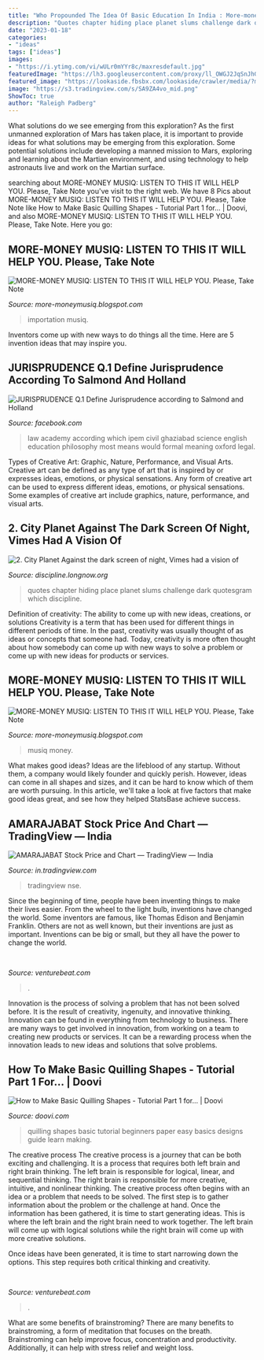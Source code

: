 ```yaml
---
title: "Who Propounded The Idea Of Basic Education In India : More-money Musiq: Listen To This It Will Help You. Please, Take Note"
description: "Quotes chapter hiding place planet slums challenge dark quotesgram which discipline"
date: "2023-01-18"
categories:
- "ideas"
tags: ["ideas"]
images:
- "https://i.ytimg.com/vi/wULr0mYYr8c/maxresdefault.jpg"
featuredImage: "https://lh3.googleusercontent.com/proxy/ll_OWGJ2JqSnJhGtun26lpwupkkp8cQBIXYtvi-7gGgHA2XTwU45h5Iafu_mIQoCZMAIwCorkiCBJwn9zce1lBuo4DkaJcqbxudn8owqmzB0WSBQ01nuu9Q=s0-d"
featured_image: "https://lookaside.fbsbx.com/lookaside/crawler/media/?media_id=1526373897656076"
image: "https://s3.tradingview.com/s/SA9ZA4vo_mid.png"
ShowToc: true
author: "Raleigh Padberg"
---
```



What solutions do we see emerging from this exploration?
As the first unmanned exploration of Mars has taken place, it is important to provide ideas for what solutions may be emerging from this exploration. Some potential solutions include developing a manned mission to Mars, exploring and learning about the Martian environment, and using technology to help astronauts live and work on the Martian surface.

	

		
searching about MORE-MONEY MUSIQ: LISTEN TO THIS IT WILL HELP YOU. Please, Take Note you've visit to the right web. We have 8 Pics about MORE-MONEY MUSIQ: LISTEN TO THIS IT WILL HELP YOU. Please, Take Note like How to Make Basic Quilling Shapes - Tutorial Part 1 for... | Doovi,  and also MORE-MONEY MUSIQ: LISTEN TO THIS IT WILL HELP YOU. Please, Take Note. Here you go:
		
    
## MORE-MONEY MUSIQ: LISTEN TO THIS IT WILL HELP YOU. Please, Take Note

<img loading=lazy src="https://lh5.googleusercontent.com/proxy/tzSvQ5ejyQQq5sRH_3F338YTnM_ZrzXUKxh3mNre2WuS-p6ofng2xpe-BwiMz4ZoCQ6-BEKOmklGGdvOloC9P5wBguQ0AmcFIkXubEGPbYxaxVa_hmHZ5iQ3RozeZCmw91B5iZnalbT4V4I=s0-d" onerror="this.onerror=null;this.src='https://tse1.mm.bing.net/th?id=OIP.j3E6ucgVBkBXrm6rmINpswHaEs&amp;pid=15.1';" alt="MORE-MONEY MUSIQ: LISTEN TO THIS IT WILL HELP YOU. Please, Take Note">

_Source: more-moneymusiq.blogspot.com_

>importation musiq. 

	

Inventors come up with new ways to do things all the time. Here are 5 invention ideas that may inspire you.

    
## JURISPRUDENCE Q.1 Define Jurisprudence According To Salmond And Holland

<img loading=lazy src="https://lookaside.fbsbx.com/lookaside/crawler/media/?media_id=1526373897656076" onerror="this.onerror=null;this.src='https://tse1.mm.bing.net/th?id=OIP.u2gvAI8g5pGcOOC5ioy9zgAAAA&amp;pid=15.1';" alt="JURISPRUDENCE Q.1 Define Jurisprudence according to Salmond and Holland">

_Source: facebook.com_

>law academy according which ipem civil ghaziabad science english education philosophy most means would formal meaning oxford legal. 

	

Types of Creative Art: Graphic, Nature, Performance, and Visual Arts.
Creative art can be defined as any type of art that is inspired by or expresses ideas, emotions, or physical sensations. Any form of creative art can be used to express different ideas, emotions, or physical sensations. Some examples of creative art include graphics, nature, performance, and visual arts.

    
## 2. City Planet Against The Dark Screen Of Night, Vimes Had A Vision Of

<img loading=lazy src="http://discipline.longnow.org/DISCIPLINE_footnotes/2_-_City_Planet_files/Rio-filtered.jpg" onerror="this.onerror=null;this.src='https://tse4.mm.bing.net/th?id=OIP.deXMxjd_LXuwSgQBmj4XmQAAAA&amp;pid=15.1';" alt="2. City Planet Against the dark screen of night, Vimes had a vision of">

_Source: discipline.longnow.org_

>quotes chapter hiding place planet slums challenge dark quotesgram which discipline. 

	

Definition of creativity: The ability to come up with new ideas, creations, or solutions
Creativity is a term that has been used for different things in different periods of time. In the past, creativity was usually thought of as ideas or concepts that someone had. Today, creativity is more often thought about how somebody can come up with new ways to solve a problem or come up with new ideas for products or services.

    
## MORE-MONEY MUSIQ: LISTEN TO THIS IT WILL HELP YOU. Please, Take Note

<img loading=lazy src="https://lh3.googleusercontent.com/proxy/ll_OWGJ2JqSnJhGtun26lpwupkkp8cQBIXYtvi-7gGgHA2XTwU45h5Iafu_mIQoCZMAIwCorkiCBJwn9zce1lBuo4DkaJcqbxudn8owqmzB0WSBQ01nuu9Q=s0-d" onerror="this.onerror=null;this.src='https://tse4.mm.bing.net/th?id=OIP.IG4Ucc8NFNz7BLFBs1k9GQAAAA&amp;pid=15.1';" alt="MORE-MONEY MUSIQ: LISTEN TO THIS IT WILL HELP YOU. Please, Take Note">

_Source: more-moneymusiq.blogspot.com_

>musiq money. 

	

What makes good ideas?
Ideas are the lifeblood of any startup. Without them, a company would likely founder and quickly perish. However, ideas can come in all shapes and sizes, and it can be hard to know which of them are worth pursuing. In this article, we'll take a look at five factors that make good ideas great, and see how they helped StatsBase achieve success.

    
## AMARAJABAT Stock Price And Chart — TradingView — India

<img loading=lazy src="https://s3.tradingview.com/s/SA9ZA4vo_mid.png" onerror="this.onerror=null;this.src='https://tse3.mm.bing.net/th?id=OIP.f_0tdjPHnnBqV1SAHutVWgHaEX&amp;pid=15.1';" alt="AMARAJABAT Stock Price and Chart — TradingView — India">

_Source: in.tradingview.com_

>tradingview nse. 

	

Since the beginning of time, people have been inventing things to make their lives easier. From the wheel to the light bulb, inventions have changed the world. Some inventors are famous, like Thomas Edison and Benjamin Franklin. Others are not as well known, but their inventions are just as important. Inventions can be big or small, but they all have the power to change the world.

    
## 

<img loading=lazy src="https://venturebeat.com/wp-content/uploads/2018/06/TheSmartShopbyNarrativGeneric1.png?w=300" onerror="this.onerror=null;this.src='https://tse3.mm.bing.net/th?id=OIP.ZdznXUSlQhhbL20JhKTVaQAAAA&amp;pid=15.1';" alt="">

_Source: venturebeat.com_

>. 

	

Innovation is the process of solving a problem that has not been solved before. It is the result of creativity, ingenuity, and innovative thinking. Innovation can be found in everything from technology to business. There are many ways to get involved in innovation, from working on a team to creating new products or services. It can be a rewarding process when the innovation leads to new ideas and solutions that solve problems.

    
## How To Make Basic Quilling Shapes - Tutorial Part 1 For... | Doovi

<img loading=lazy src="https://i.ytimg.com/vi/wULr0mYYr8c/maxresdefault.jpg" onerror="this.onerror=null;this.src='https://tse1.mm.bing.net/th?id=OIP.Fms18lfTRhFefVNW5mFq_AHaEK&amp;pid=15.1';" alt="How to Make Basic Quilling Shapes - Tutorial Part 1 for... | Doovi">

_Source: doovi.com_

>quilling shapes basic tutorial beginners paper easy basics designs guide learn making. 

	

The creative process
The creative process is a journey that can be both exciting and challenging. It is a process that requires both left brain and right brain thinking. The left brain is responsible for logical, linear, and sequential thinking. The right brain is responsible for more creative, intuitive, and nonlinear thinking.
The creative process often begins with an idea or a problem that needs to be solved. The first step is to gather information about the problem or the challenge at hand. Once the information has been gathered, it is time to start generating ideas. This is where the left brain and the right brain need to work together. The left brain will come up with logical solutions while the right brain will come up with more creative solutions.

Once ideas have been generated, it is time to start narrowing down the options. This step requires both critical thinking and creativity.

    
## 

<img loading=lazy src="https://venturebeat.com/wp-content/uploads/2018/12/DfGtlDKW0AALxnR.jpg?w=800" onerror="this.onerror=null;this.src='https://tse2.mm.bing.net/th?id=OIP.q-8bGSNNa3u3IKVIYiDrvAHaE8&amp;pid=15.1';" alt="">

_Source: venturebeat.com_

>. 

	

What are some benefits of brainstroming?
There are many benefits to brainstroming, a form of meditation that focuses on the breath. Brainstroming can help improve focus, concentration and productivity. Additionally, it can help with stress relief and weight loss.

